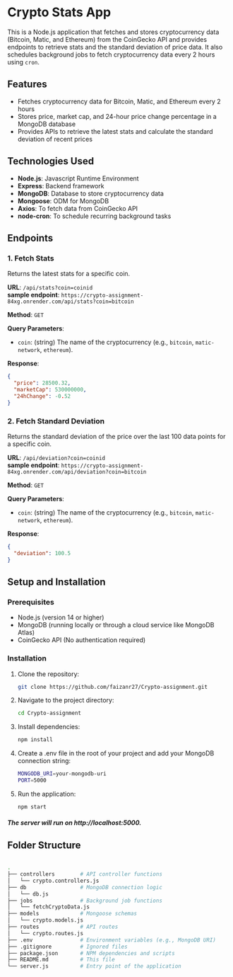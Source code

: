 # Crypto Stats App

This is a Node.js application that fetches and stores cryptocurrency data (Bitcoin, Matic, and Ethereum) from the CoinGecko API and provides endpoints to retrieve stats and the standard deviation of price data. It also schedules background jobs to fetch cryptocurrency data every 2 hours using `cron`.

## Features

- Fetches cryptocurrency data for Bitcoin, Matic, and Ethereum every 2 hours
- Stores price, market cap, and 24-hour price change percentage in a MongoDB database
- Provides APIs to retrieve the latest stats and calculate the standard deviation of recent prices

## Technologies Used

- **Node.js**: Javascript Runtime Environment
- **Express**: Backend framework
- **MongoDB**: Database to store cryptocurrency data
- **Mongoose**: ODM for MongoDB
- **Axios**: To fetch data from CoinGecko API
- **node-cron**: To schedule recurring background tasks

## Endpoints

### 1. Fetch Stats
Returns the latest stats for a specific coin.

**URL**: `/api/stats?coin=coinid`</br>
**sample endpoint**: `https://crypto-assignment-84xg.onrender.com/api/stats?coin=bitcoin`

**Method**: `GET`

**Query Parameters**:
- `coin`: (string) The name of the cryptocurrency (e.g., `bitcoin`, `matic-network`, `ethereum`).

**Response**:
```json
{
  "price": 28500.32,
  "marketCap": 530000000,
  "24hChange": -0.52
}
```
### 2. Fetch Standard Deviation
Returns the standard deviation of the price over the last 100 data points for a specific coin.

**URL**: `/api/deviation?coin=coinid`</br>
**sample endpoint**: `https://crypto-assignment-84xg.onrender.com/api/deviation?coin=bitcoin`

**Method**: `GET`

**Query Parameters**:
- `coin`: (string) The name of the cryptocurrency (e.g., `bitcoin`, `matic-network`, `ethereum`).

**Response**:
```json
{
  "deviation": 100.5
}
```

## Setup and Installation
### Prerequisites
- Node.js (version 14 or higher)
- MongoDB (running locally or through a cloud service like MongoDB Atlas)
- CoinGecko API (No authentication required)

### Installation

1. Clone the repository:

   ```bash
   git clone https://github.com/faizanr27/Crypto-assignment.git
   ```
2. Navigate to the project directory:
   ```bash
   cd Crypto-assignment
   ```
3. Install dependencies:
   ```bash
   npm install
   ```
4. Create a .env file in the root of your project and add your MongoDB connection string:
   ```bash
   MONGODB_URI=your-mongodb-uri
   PORT=5000
   ```
5. Run the application:
   ```bash
   npm start
   ```
 <h5>The server will run on http://localhost:5000.</h5>

## Folder Structure
```bash

.
├── controllers        # API controller functions
│   └── crypto.controllers.js
├── db                 # MongoDB connection logic
│   └── db.js
├── jobs               # Background job functions
│   └── fetchCryptoData.js
├── models             # Mongoose schemas
│   └── crypto.models.js
├── routes             # API routes
│   └── crypto.routes.js
├── .env               # Environment variables (e.g., MongoDB URI)
├── .gitignore         # Ignored files
├── package.json       # NPM dependencies and scripts
├── README.md          # This file
└── server.js          # Entry point of the application


```
